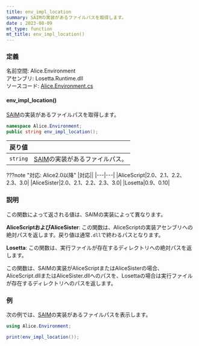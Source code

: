 ```yaml
---
title: env_impl_location
summary: SAIMの実装があるファイルパスを取得します。
date : 2023-08-09
mt_type: function
mt_title: env_impl_location()
---
```

### 定義
名前空間: Alice.Environment<br/>
アセンブリ: Losetta.Runtime.dll<br/>
ソースコード: [Alice.Environment.cs](https://github.com/WSOFT-Project/Losetta/blob/master/Losetta.Runtime/Alice.Environment.cs)

#### env_impl_location()

[SAIM](../../../general/saim.md)の実装があるファイルパスを取得します。

```cs title="AliceScript"
namespace Alice.Environment;
public string env_impl_location();
```

|戻り値| |
|-|-|
|`string`|[SAIM](../../../general/saim.md)の実装があるファイルパス。|

???note "対応: Alice2.0以降"
    |対応||
    |---|---|
    |AliceScript|2.0、2.1、2.2、2.3、3.0|
    |AliceSister|2.0、2.1、2.2、2.3、3.0|
    |Losetta|0.9、0.10|

### 説明
この関数によって返される値は、SAIMの実装によって異なります。

**AliceScriptおよびAliceSister**: この関数は、AliceScriptの実装アセンブリへの絶対パスを返します。戻り値は通常`.dll`で終わるパスとなります。

**Losetta**: この関数は、実行ファイルが存在するディレクトリへの絶対パスを返します。

この関数は、SAIMの実装がAliceScriptまたはAliceSisterの場合、AliceScript.dllまたはAliceSister.dllへのパスを、Losettaの場合は実行ファイルが存在するディレクトリへのパスを返します。

### 例
次の例では、[SAIM](../../../general/saim.md)の実装があるファイルパスを表示します。

```cs title="AliceScript"
using Alice.Environment;

print(env_impl_location());
```